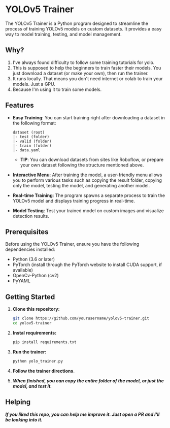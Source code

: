 # YOLOv5 Trainer

The YOLOv5 Trainer is a Python program designed to streamline the process of training YOLOv5 models on custom datasets. 
It provides a easy way to model training, testing, and model management.

## Why?
1. I've always found difficulty to follow some training tutorials for yolo. 
2. This is supposed to help the beginners to train faster their models. You just download a dataset (or make your own), then run the trainer.
3. It runs locally. That means you don't need internet or colab to train your models. Just a GPU.
4. Because I'm using it to train some models.

## Features

- **Easy Training**: You can start training right after downloading a dataset in the following format:

    ```
    dataset (root)
    |- test (folder)
    |- valid (folder)
    |- train (folder)
    |- data.yaml
    ```
    - **TIP**: You can download datasets from sites like Roboflow, or prepare your own dataset following the structure mentioned above.


- **Interactive Menu**: After training the model, a user-friendly menu allows you to perform various tasks such as copying the result folder, copying only the model, testing the model, and generating another model.

- **Real-time Training**: The program spawns a separate process to train the YOLOv5 model and displays training progress in real-time.

- **Model Testing**: Test your trained model on custom images and visualize detection results.

## Prerequisites

Before using the YOLOv5 Trainer, ensure you have the following dependencies installed:

- Python (3.6 or later)
- PyTorch (install through the PyTorch website to install CUDA support, if available)
- OpenCv-Python (cv2)
- PyYAML

## Getting Started

1. **Clone this repository:**

   ```bash
   git clone https://github.com/yourusername/yolov5-trainer.git
   cd yolov5-trainer
   ```
2. **Instal requirements:**
   ```bash
   pip install requirements.txt
   ```
3. **Run the trainer:**
   ```bash
   python yolo_trainer.py
   ```
   
4. **Follow the trainer directions**.
5. _**When finished, you can copy the entire folder of the model, or just the model, and test it.**_

## Helping
**_If you liked this repo, you can help me improve it. Just open a PR and I'll be looking into it._**
